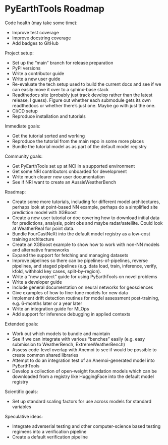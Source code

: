 # PyEarthTools Roadmap

Code health (may take some time):
 - Improve test coverage
 - Improve docstring coverage
 - Add badges to GitHub

Project setup:
 - Set up the “main” branch for release preparation
 - PyPI versions
 - Write a contributor guide
 - Write a new user guide
 - Re-evaluate the tech setup used to build the current docs and see if we can easily move it over to a sphinx-base stack
 - Readthedocs site (probably just track develop rather than the latest release, I guess). Figure out whether each submodule gets its own readthedocs or whether there’s just one. Maybe go with just the one.
 - CI/CD setup
 - Reproduce installation and tutorials

Immediate goals:
 - Get the tutorial sorted and working
 - Reproduce the tutorial from the main repo in some more places
 - Bundle the tutorial model as as part of the default model registry

Community goals:
 - Get PyEarthTools set up at NCI in a supported environment
 - Get some NRI contributors onboarded for development
 - Write much clearer new user documentation
 - See if NRI want to create an AussieWeatherBench

Roadmap:
 - Create some more tutorials, including for different model architectures, perhaps look at point-based NN example, perhaps do a simplified site prediction model with XGBoost
 - Create a new user tutorial or doc covering how to download initial data for predictions, analysis, point obs and maybe radar/satellite. Could look at WeatherReal for point data.
 - Bundle FourCastNeXt into the default model registry as a low-cost training architecture
 - Create an XGBoost example to show how to work with non-NN models and alternative frameworks
 - Expand the support for fetching and managing datasets
 - Improve pipelines so there can be pipelines-of-pipelines, reverse pipelines, and staged pipelines (e.g. data load, train, inference, verify, kfold, withhold key cases, split-by-region).
 - Write a “new project” guide for using PyEarthTools on novel problems
 - Write a developer guide
 - Include general documentation on neural networks for geosciences
 - Give examples of how to fine-tune models for new data
 - Implement drift detection routines for model assessment post-training, e.g. 6-months later or a year later
 - Write an integration guide for MLOps
 - Add support for inference debugging in applied contexts

Extended goals:
 - Work out which models to bundle and maintain
 - See if we can integrate with various “benches” easily (e.g. easy submission to WeatherBench, ExtremeWeatherBench)
 - Assess code-level overlap with Anemoi to see if would be possible to create common shared libraries
 - Attempt to do an integration test of an Anemoi-generated model into PyEarthTools
 - Develop a collection of open-weight foundation models which can be downloaded from a registry like HuggingFace into the default model registry

Scientific goals:
 - Set up standard scaling factors for use across models for standard variables

Speculative ideas:
 - Integrate adverserial testing and other computer-science based testing regimens into a verification pipeline
 - Create a default verification pipeline